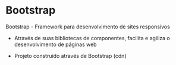 # Bootstrap

Bootstrap - Framework para desenvolvimento de sites responsivos

 - Através de suas bibliotecas de componentes, facilita e agiliza o desenvolvimento de páginas web

  - Projeto construído através de Bootstrap (cdn)

